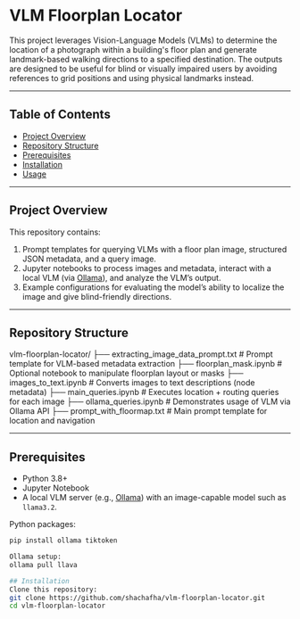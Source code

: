 # VLM Floorplan Locator

This project leverages Vision-Language Models (VLMs) to determine the location of a photograph within a building's floor plan and generate landmark-based walking directions to a specified destination. The outputs are designed to be useful for blind or visually impaired users by avoiding references to grid positions and using physical landmarks instead.

---

## Table of Contents

- [Project Overview](#project-overview)
- [Repository Structure](#repository-structure)
- [Prerequisites](#prerequisites)
- [Installation](#installation)
- [Usage](#usage)

---

## Project Overview

This repository contains:

1. Prompt templates for querying VLMs with a floor plan image, structured JSON metadata, and a query image.
2. Jupyter notebooks to process images and metadata, interact with a local VLM (via [Ollama](https://ollama.com/)), and analyze the VLM’s output.
3. Example configurations for evaluating the model’s ability to localize the image and give blind-friendly directions.

---

## Repository Structure

vlm-floorplan-locator/
├── extracting_image_data_prompt.txt # Prompt template for VLM-based metadata extraction
├── floorplan_mask.ipynb # Optional notebook to manipulate floorplan layout or masks
├── images_to_text.ipynb # Converts images to text descriptions (node metadata)
├── main_queries.ipynb # Executes location + routing queries for each image
├── ollama_queries.ipynb # Demonstrates usage of VLM via Ollama API
├── prompt_with_floormap.txt # Main prompt template for location and navigation


---

## Prerequisites

- Python 3.8+
- Jupyter Notebook
- A local VLM server (e.g., [Ollama](https://ollama.com/)) with an image-capable model such as `llama3.2`.

Python packages:

```bash
pip install ollama tiktoken

Ollama setup:
ollama pull llava

## Installation
Clone this repository:
git clone https://github.com/shachafha/vlm-floorplan-locator.git
cd vlm-floorplan-locator
